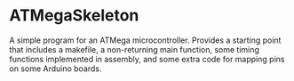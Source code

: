 ATMegaSkeleton
==============

A simple program for an ATMega microcontroller. Provides a starting point that includes a makefile, a non-returning main function, some timing functions implemented in assembly, and some extra code for mapping pins on some Arduino boards.
